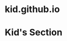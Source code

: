 # kid.github.io

<!DOCTYPE html>
<html lang="en">
<head>
    <meta charset="UTF-8">
    <meta http-equiv="X-UA-Compatible" content="IE=edge">
    <meta name="viewport" content="width=device-width, initial-scale=1.0">
    <title>Kid's Section</title>
</head>
<body>
    <h1>Kid's Section</h1>
</body>
</html>
